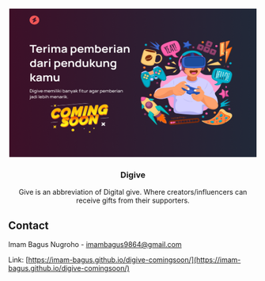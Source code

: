 <!-- PROJECT LOGO -->
<br />
<div align="center">

<img src="vendors/img/preview.png" alt="Logo" width="500" height="300">

<h3 align="center">Digive</h3>

  <p align="center">
    Give is an abbreviation of Digital give. Where creators/influencers can receive gifts from their supporters.
  </p>
</div>

<!-- CONTACT -->

## Contact

Imam Bagus Nugroho - imambagus9864@gmail.com

Link: [https://imam-bagus.github.io/digive-comingsoon/](https://imam-bagus.github.io/digive-comingsoon/)
